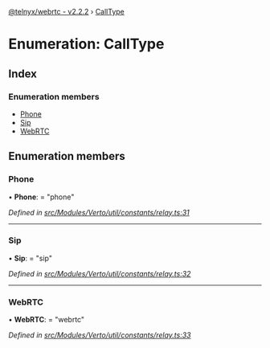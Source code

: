 [@telnyx/webrtc - v2.2.2](../README.md) › [CallType](calltype.md)

# Enumeration: CallType

## Index

### Enumeration members

* [Phone](calltype.md#phone)
* [Sip](calltype.md#sip)
* [WebRTC](calltype.md#webrtc)

## Enumeration members

###  Phone

• **Phone**: = "phone"

*Defined in [src/Modules/Verto/util/constants/relay.ts:31](https://github.com/team-telnyx/webrtc/blob/main/packages/js/src/Modules/Verto/util/constants/relay.ts#L31)*

___

###  Sip

• **Sip**: = "sip"

*Defined in [src/Modules/Verto/util/constants/relay.ts:32](https://github.com/team-telnyx/webrtc/blob/main/packages/js/src/Modules/Verto/util/constants/relay.ts#L32)*

___

###  WebRTC

• **WebRTC**: = "webrtc"

*Defined in [src/Modules/Verto/util/constants/relay.ts:33](https://github.com/team-telnyx/webrtc/blob/main/packages/js/src/Modules/Verto/util/constants/relay.ts#L33)*
